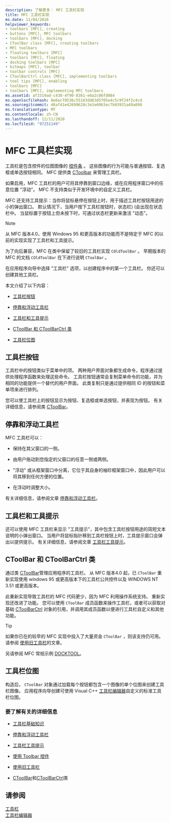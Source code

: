 ```yaml
---
description: 了解更多： MFC 工具栏实现
title: MFC 工具栏实现
ms.date: 11/04/2016
helpviewer_keywords:
- toolbars [MFC], creating
- buttons [MFC], MFC toolbars
- toolbars [MFC], docking
- CToolBar class [MFC], creating toolbars
- MFC toolbars
- floating toolbars [MFC]
- toolbars [MFC], floating
- docking toolbars [MFC]
- bitmaps [MFC], toolbar
- toolbar controls [MFC]
- CToolBarCtrl class [MFC], implementing toolbars
- tool tips [MFC], enabling
- toolbars [MFC]
- toolbars [MFC], implementing MFC toolbars
ms.assetid: af3319ad-c430-4f90-8361-e6a2c06fd084
ms.openlocfilehash: 0e6ecf0536c55163dd63d5f05e4c5c9f24f2c4cd
ms.sourcegitcommit: d6af41e42699628c3e2e6063ec7b03931a49a098
ms.translationtype: MT
ms.contentlocale: zh-CN
ms.lasthandoff: 12/11/2020
ms.locfileid: "97251149"
---
```

# <a name="mfc-toolbar-implementation"></a>MFC 工具栏实现

工具栏是包含控件的位图图像的 [控件条](control-bars.md) 。 这些图像的行为可能与普通按钮、复选框或单选按钮相同。 MFC 提供类 [CToolbar](reference/ctoolbar-class.md) 来管理工具栏。

如果启用，MFC 工具栏的用户可将其停靠到窗口边缘，或在应用程序窗口中的任意位置 "浮动"。 MFC 不支持类似于开发环境中的自定义工具栏。

MFC 还支持工具提示：当你将鼠标悬停在按钮上时，用于描述工具栏按钮用途的小的弹出窗口。 默认情况下，当用户按下工具栏按钮时，状态栏)  (会出现在状态栏中。 当鼠标置于按钮上但未按下时，可通过状态栏更新来激活 "动态"。

> [!NOTE]
> 从 MFC 版本4.0，使用 Windows 95 和更高版本的功能而不是特定于 MFC 的以前的实现实现了工具栏和工具提示。

为了向后兼容，MFC 在类中保留了较旧的工具栏实现 `COldToolBar` 。 早期版本的 MFC 的文档 `COldToolBar` 在下进行说明 `CToolBar` 。

在应用程序向导中选择 "工具栏" 选项，以创建程序中的第一个工具栏。 你还可以创建其他工具栏。

本文介绍了以下内容：

- [工具栏按钮](#_core_toolbar_buttons)

- [停靠和浮动工具栏](#_core_docking_and_floating_toolbars)

- [工具栏和工具提示](#_core_toolbars_and_tool_tips)

- [CToolBar 和 CToolBarCtrl 类](#_core_the_ctoolbar_and_ctoolbarctrl_classes)

- [工具栏位图](#_core_the_toolbar_bitmap)

## <a name="toolbar-buttons"></a><a name="_core_toolbar_buttons"></a> 工具栏按钮

工具栏中的按钮类似于菜单中的项。 两种用户界面对象都生成命令，程序通过提供处理程序函数来处理这些命令。 工具栏按钮通常会复制菜单命令的功能，并为相同的功能提供一个替代的用户界面。 此类复制只是通过提供相同 ID 的按钮和菜单项来进行排列。

您可以使工具栏上的按钮显示为按钮、复选框或单选按钮，并表现为按钮。 有关详细信息，请参阅类 [CToolBar](reference/ctoolbar-class.md)。

## <a name="docking-and-floating-toolbars"></a><a name="_core_docking_and_floating_toolbars"></a> 停靠和浮动工具栏

MFC 工具栏可以：

- 保持在其父窗口的一侧。

- 由用户拖动到您指定的父窗口的任意一侧或两侧。

- "浮动" 或从框架窗口中分离，它位于其自身的袖珍框架窗口中，因此用户可以将其移到任何方便的位置。

- 在浮动时调整大小。

有关详细信息，请参阅文章 [停靠和浮动工具栏](docking-and-floating-toolbars.md)。

## <a name="toolbars-and-tool-tips"></a><a name="_core_toolbars_and_tool_tips"></a> 工具栏和工具提示

还可以使用 MFC 工具栏来显示 "工具提示"，其中包含工具栏按钮用途的简短文本说明的小弹出窗口。 当用户将鼠标指针移到工具栏按钮上时，工具提示窗口会弹出以提供提示。 有关详细信息，请参阅文章 [工具栏工具提示](toolbar-tool-tips.md)。

## <a name="the-ctoolbar-and-ctoolbarctrl-classes"></a><a name="_core_the_ctoolbar_and_ctoolbarctrl_classes"></a> CToolBar 和 CToolBarCtrl 类

通过类 [CToolBar](reference/ctoolbar-class.md)管理应用程序的工具栏。 从 MFC 版本4.0 起，已 `CToolBar` 重新实现使用 windows 95 或更高版本下的工具栏公共控件以及 WINDOWS NT 3.51 或更高版本。

此重新实现导致工具栏的 MFC 代码更少，因为 MFC 利用操作系统支持。 重新实现还改进了功能。 您可以使用 `CToolBar` 成员函数来操作工具栏，或者可以获取对基础 [CToolBarCtrl](reference/ctoolbarctrl-class.md) 对象的引用，并调用其成员函数以便进行工具栏自定义和其他功能。

> [!TIP]
> 如果你已在的较早的 MFC 实现中投入了大量资金 `CToolBar` ，则该支持仍可用。 请参阅 [使用旧工具栏](using-your-old-toolbars.md)的文章。

另请参阅 MFC 常规示例 [DOCKTOOL](../overview/visual-cpp-samples.md)。

## <a name="the-toolbar-bitmap"></a><a name="_core_the_toolbar_bitmap"></a> 工具栏位图

构造后， `CToolBar` 对象通过加载每个按钮都包含一个图像的单个位图来创建工具栏图像。 应用程序向导创建可使用 Visual C++ [工具栏编辑器](../windows/toolbar-editor.md)自定义的标准工具栏位图。

### <a name="what-do-you-want-to-know-more-about"></a>要了解有关的详细信息

- [工具栏基础知识](toolbar-fundamentals.md)

- [停靠和浮动工具栏](docking-and-floating-toolbars.md)

- [工具栏工具提示](toolbar-tool-tips.md)

- [使用 Toolbar 控件](working-with-the-toolbar-control.md)

- [使用旧工具栏](using-your-old-toolbars.md)

- [CToolBar](reference/ctoolbar-class.md)和[CToolBarCtrl](reference/ctoolbarctrl-class.md)类

## <a name="see-also"></a>请参阅

[工具栏](toolbars.md)<br/>
[工具栏编辑器](../windows/toolbar-editor.md)
